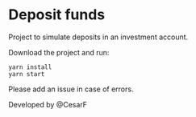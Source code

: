# Deposit funds

Project to simulate deposits in an investment account.

Download the project and run:
```
yarn install
yarn start
```

Please add an issue in case of errors.

Developed by @CesarF